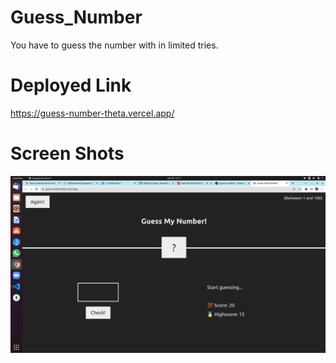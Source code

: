 # Guess_Number
You have to guess the number  with in limited tries. 

# Deployed Link
https://guess-number-theta.vercel.app/

# Screen Shots
![image info](./app_images/home.png)
<br><br>
